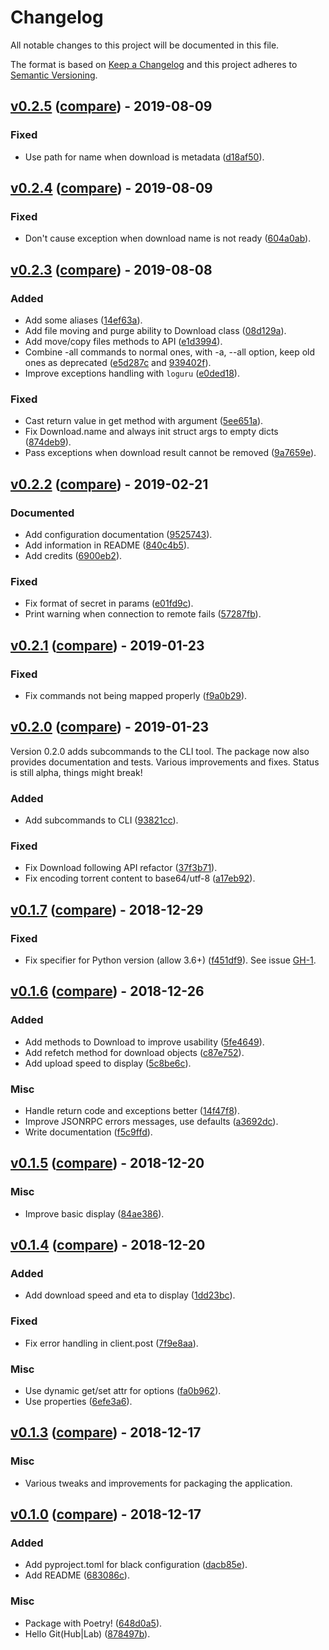 # Changelog
All notable changes to this project will be documented in this file.

The format is based on [Keep a Changelog](http://keepachangelog.com/en/1.0.0/)
and this project adheres to [Semantic Versioning](http://semver.org/spec/v2.0.0.html).

## [v0.2.5](https://github.com/pawamoy/aria2p/releases/tag/v0.2.5) ([compare](https://github.com/pawamoy/aria2p/compare/v0.2.4...v0.2.5)) - 2019-08-09

### Fixed
- Use path for name when download is metadata ([d18af50](https://github.com/pawamoy/aria2p/commit/d18af5033d93fbc94b3c9d85e2fbb9e320328747)).


## [v0.2.4](https://github.com/pawamoy/aria2p/releases/tag/v0.2.4) ([compare](https://github.com/pawamoy/aria2p/compare/v0.2.3...v0.2.4)) - 2019-08-09

### Fixed
- Don't cause exception when download name is not ready ([604a0ab](https://github.com/pawamoy/aria2p/commit/604a0abb4db3acd6f061449b9667c44861b8843e)).


## [v0.2.3](https://github.com/pawamoy/aria2p/releases/tag/v0.2.3) ([compare](https://github.com/pawamoy/aria2p/compare/v0.2.2...v0.2.3)) - 2019-08-08

### Added
- Add some aliases ([14ef63a](https://github.com/pawamoy/aria2p/commit/14ef63afb39b60ee88201857520efd1dc350d410)).
- Add file moving and purge ability to Download class ([08d129a](https://github.com/pawamoy/aria2p/commit/08d129a429874fde313f45720bfd44cfb7ee1b49)).
- Add move/copy files methods to API ([e1d3994](https://github.com/pawamoy/aria2p/commit/e1d3994ed7969ba8a54edb3fe6bbf5cc2e1deb99)).
- Combine -all commands to normal ones, with -a, --all option, keep old ones as deprecated ([e5d287c](https://github.com/pawamoy/aria2p/commit/e5d287c7dfaaffa6c2999d261744f09c7806b5ce) and [939402f](https://github.com/pawamoy/aria2p/commit/939402f62539ef97aea2ffa2db1cc93b48f68d20)).
- Improve exceptions handling with `loguru` ([e0ded18](https://github.com/pawamoy/aria2p/commit/e0ded18c50945f9706bd34e4d021f4ebe030a043)).

### Fixed
- Cast return value in get method with argument ([5ee651a](https://github.com/pawamoy/aria2p/commit/5ee651a17e28502903103959bf1b7b9abd71eb60)).
- Fix Download.name and always init struct args to empty dicts ([874deb9](https://github.com/pawamoy/aria2p/commit/874deb98b0e61f1c5e115253974ca525ba313fdf)).
- Pass exceptions when download result cannot be removed ([9a7659e](https://github.com/pawamoy/aria2p/commit/9a7659e6763173b90f94b0711a65e43aec047c9c)).


## [v0.2.2](https://github.com/pawamoy/aria2p/releases/tag/v0.2.2) ([compare](https://github.com/pawamoy/aria2p/compare/v0.2.1...v0.2.2)) - 2019-02-21

### Documented
- Add configuration documentation ([9525743](https://github.com/pawamoy/aria2p/commit/952574341e55d53e6d5657d33cc4f47ffdb1f14e)).
- Add information in README ([840c4b5](https://github.com/pawamoy/aria2p/commit/840c4b5b56470d9966370c184e7af7f8b6a85da0)).
- Add credits ([6900eb2](https://github.com/pawamoy/aria2p/commit/6900eb2d596dea2244601969014442e42b2393c2)).

### Fixed
- Fix format of secret in params ([e01fd9c](https://github.com/pawamoy/aria2p/commit/e01fd9cd6af257cbc0feb5248ce86b1177d7151e)).
- Print warning when connection to remote fails ([57287fb](https://github.com/pawamoy/aria2p/commit/57287fb5ed0436925aea6f75baebdae58907467d)).


## [v0.2.1](https://github.com/pawamoy/aria2p/releases/tag/v0.2.1) ([compare](https://github.com/pawamoy/aria2p/compare/v0.2.0...v0.2.1)) - 2019-01-23

### Fixed
- Fix commands not being mapped properly ([f9a0b29](https://github.com/pawamoy/aria2p/commit/f9a0b29e51520d94494367fccf2486da4c377f3a)).


## [v0.2.0](https://github.com/pawamoy/aria2p/releases/tag/v0.2.0) ([compare](https://github.com/pawamoy/aria2p/compare/v0.1.7...v0.2.0)) - 2019-01-23

Version 0.2.0 adds subcommands to the CLI tool. The package now also provides documentation and tests.
Various improvements and fixes. Status is still alpha, things might break!

### Added
- Add subcommands to CLI ([93821cc](https://github.com/pawamoy/aria2p/commit/93821cc672e062554c3aa508e8dc490aab73c518)).

### Fixed
- Fix Download following API refactor ([37f3b71](https://github.com/pawamoy/aria2p/commit/37f3b71ad261b73846855c57f6fb97ff373c6550)).
- Fix encoding torrent content to base64/utf-8 ([a17eb92](https://github.com/pawamoy/aria2p/commit/a17eb92a6050b0dd007b74d47fb13cb6ecc21b8a)).


## [v0.1.7](https://github.com/pawamoy/aria2p/releases/tag/v0.1.7) ([compare](https://github.com/pawamoy/aria2p/compare/v0.1.6...v0.1.7)) - 2018-12-29

### Fixed
- Fix specifier for Python version (allow 3.6+) ([f451df9](https://github.com/pawamoy/aria2p/commit/f451df91ac76430543a990816019324acfbc67bb)).
  See issue [GH-1](https://github.com/pawamoy/aria2p/issues/1).


## [v0.1.6](https://github.com/pawamoy/aria2p/releases/tag/v0.1.6) ([compare](https://github.com/pawamoy/aria2p/compare/v0.1.5...v0.1.6)) - 2018-12-26

### Added
- Add methods to Download to improve usability ([5fe4649](https://github.com/pawamoy/aria2p/commit/5fe4649d81eb8101e99e34145fe137284397dbe6)).
- Add refetch method for download objects ([c87e752](https://github.com/pawamoy/aria2p/commit/c87e7521987a5d24d180fe7aabf0d850d05bb0c2)).
- Add upload speed to display ([5c8be6c](https://github.com/pawamoy/aria2p/commit/5c8be6cda8951b5b4b959404a0c3999b5f71d522)).

### Misc
- Handle return code and exceptions better ([14f47f8](https://github.com/pawamoy/aria2p/commit/14f47f83b29eab547b64010de1e14366e13b2072)).
- Improve JSONRPC errors messages, use defaults ([a3692dc](https://github.com/pawamoy/aria2p/commit/a3692dce1ae76ed02f8f635a53a47bf513726b48)).
- Write documentation ([f5c9ffd](https://github.com/pawamoy/aria2p/commit/f5c9ffd3fb0b1094d90979b278f7e1990178d07f)).


## [v0.1.5](https://github.com/pawamoy/aria2p/releases/tag/v0.1.5) ([compare](https://github.com/pawamoy/aria2p/compare/v0.1.4...v0.1.5)) - 2018-12-20

### Misc
- Improve basic display ([84ae386](https://github.com/pawamoy/aria2p/commit/84ae386de0115d4b8ea49b5f5053262ee78aa175)).


## [v0.1.4](https://github.com/pawamoy/aria2p/releases/tag/v0.1.4) ([compare](https://github.com/pawamoy/aria2p/compare/v0.1.3...v0.1.4)) - 2018-12-20

### Added
- Add download speed and eta to display ([1dd23bc](https://github.com/pawamoy/aria2p/commit/1dd23bcc927a1c8c3bd1ce7fbb83bdf65703fbe4)).

### Fixed
- Fix error handling in client.post ([7f9e8aa](https://github.com/pawamoy/aria2p/commit/7f9e8aa4f00a5c96755726d5d5521caf96339000)).

### Misc
- Use dynamic get/set attr for options ([fa0b962](https://github.com/pawamoy/aria2p/commit/fa0b96277175c5267f1e7ed27c8143cb4f65ef14)).
- Use properties ([6efe3a6](https://github.com/pawamoy/aria2p/commit/6efe3a6774878a0ab2fbdfb6f70991841e006fcb)).


## [v0.1.3](https://github.com/pawamoy/aria2p/releases/tag/v0.1.3) ([compare](https://github.com/pawamoy/aria2p/compare/v0.1.0...v0.1.3)) - 2018-12-17

### Misc
- Various tweaks and improvements for packaging the application.


## [v0.1.0](https://github.com/pawamoy/aria2p/releases/tag/v0.1.0) ([compare](https://github.com/pawamoy/aria2p/compare/878497bb3eacfdd6e385e33470a4b99d2df3d3bd...v0.1.0)) - 2018-12-17

### Added
- Add pyproject.toml for black configuration ([dacb85e](https://github.com/pawamoy/aria2p/commit/dacb85e3c9b0e94f4816f8be5cfc501693c4e35a)).
- Add README ([683086c](https://github.com/pawamoy/aria2p/commit/683086c32e0411cef0996f17df7ed31a60cbdb12)).

### Misc
- Package with Poetry! ([648d0a5](https://github.com/pawamoy/aria2p/commit/648d0a5b3c68d3a06b5a0f7957b5861e42d7279d)).
- Hello Git(Hub|Lab) ([878497b](https://github.com/pawamoy/aria2p/commit/878497bb3eacfdd6e385e33470a4b99d2df3d3bd)).



